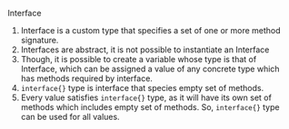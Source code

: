 Interface

1.  Interface is a custom type that specifies a set of one or more method signature.
2.  Interfaces are abstract, it is not possible to instantiate an Interface
3.  Though, it is possible to create a variable whose type is that of Interface, which can be assigned a value of any concrete type which has methods
required by interface.
4. `interface{}` type is interface that species empty set of methods.
5. Every value satisfies `interface{}` type, as it will have its own set of methods which includes empty set of methods. So, `interface{}` type can be used for all values. 
